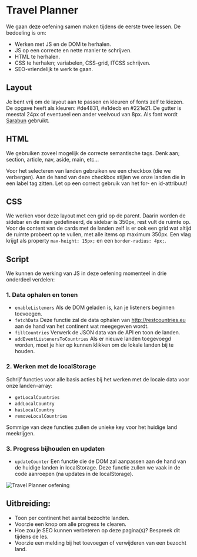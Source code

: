 # Travel Planner
We gaan deze oefening samen maken tijdens de eerste twee lessen. De bedoeling is om:
- Werken met JS en de DOM te herhalen.
- JS op een correcte en nette manier te schrijven.
- HTML te herhalen.
- CSS te herhalen; variabelen, CSS-grid, ITCSS schrijven.
- SEO-vriendelijk te werk te gaan.

## Layout
Je bent vrij om de layout aan te passen en kleuren of fonts zelf te kiezen.
De opgave heeft als kleuren: #de4831, #e1decb en #221e21. De gutter is meestal 24px of eventueel een ander veelvoud van 8px. Als font wordt [Sarabun](https://fonts.google.com/specimen/Sarabun) gebruikt.

## HTML
We gebruiken zoveel mogelijk de correcte semantische tags.
Denk aan; section, article, nav, aside, main, etc...

Voor het selecteren van landen gebruiken we een checkbox (die we verbergen). Aan de hand van deze checkbox stijlen we onze landen die in een label tag zitten. Let op een correct gebruik van het for- en id-attribuut!

## CSS
We werken voor deze layout met een grid op de parent. Daarin worden de sidebar en de main gedefineerd, de sidebar is 350px, rest vult de ruimte op.
Voor de content van de cards met de landen zelf is er ook een grid wat altijd de ruimte probeert op te vullen, met alle items op maximum 350px.
Een vlag krijgt als property ```max-height: 15px;``` en een ```border-radius: 4px;```.

## Script
We kunnen de werking van JS in deze oefening momenteel in drie onderdeel verdelen:
### 1. Data ophalen en tonen
- ```enableListeners``` Als de DOM geladen is, kan je listeners beginnen toevoegen.
- ```fetchData``` Deze functie zal de data ophalen van http://restcountries.eu aan de hand van het continent wat meegegeven wordt.
- ```fillCountries``` Verwerk de JSON data van de API en toon de landen.
- ```addEventListenersToCountries``` Als er nieuwe landen toegevoegd worden, moet je hier op kunnen klikken om de lokale landen bij te houden.

### 2. Werken met de localStorage
Schrijf functies voor alle basis acties bij het werken met de locale data voor onze landen-array:
- ```getLocalCountries```
- ```addLocalCountry```
- ```hasLocalCountry```
- ```removeLocalCountries```

Sommige van deze functies zullen de unieke key voor het huidige land meekrijgen.

### 3. Progress bijhouden en updaten
- ```updateCounter``` Een functie die de DOM zal aanpassen aan de hand van de huidige landen in localStorage. Deze functie zullen we vaak in de code aanroepen (na updates in de localStorage).

![Travel Planner oefening](https://i.imgur.com/pPZMdM6.png)

## Uitbreiding:
- Toon per continent het aantal bezochte landen.
- Voorzie een knop om alle progress te clearen.
- Hoe zou je SEO kunnen verbeteren op deze pagina(s)? Bespreek dit tijdens de les.
- Voorzie een melding bij het toevoegen of verwijderen van een bezocht land.